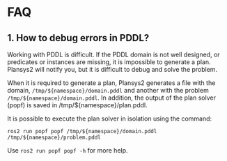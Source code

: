 # FAQ

## 1. How to debug errors in PDDL?

Working with PDDL is difficult. If the PDDL domain is not well designed, or predicates or instances are missing, it is impossible to generate a plan. Plansys2 will notify you, but it is difficult to debug and solve the problem.

When it is required to generate a plan, Plansys2 generates a file with the domain, `/tmp/${namespace}/domain.pddl` and another with the problem `/tmp/${namespace}/domain.pddl`. In addition, the output of the plan solver (popf) is saved in /tmp/${namespace}/plan.pddl.

It is possible to execute the plan solver in isolation using the command:

```ros2 run popf popf /tmp/${namespace}/domain.pddl /tmp/${namespace}/problem.pddl```

Use `ros2 run popf popf -h` for more help.
